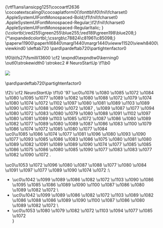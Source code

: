 {\rtf1\ansi\ansicpg1251\cocoartf2636
\cocoatextscaling0\cocoaplatform0{\fonttbl\f0\fnil\fcharset0 .AppleSystemUIFontMonospaced-Bold;\f1\fnil\fcharset0 .AppleSystemUIFontMonospaced-Regular;\f2\fnil\fcharset0 .AppleSystemUIFontMonospaced-RegularItalic;
}
{\colortbl;\red255\green255\blue255;\red189\green198\blue208;}
{\*\expandedcolortbl;;\cssrgb\c78824\c81961\c85098;}
\paperw11900\paperh16840\margl1440\margr1440\vieww11520\viewh8400\viewkind0
\deftab720
\pard\pardeftab720\partightenfactor0

\f0\b\fs27\fsmilli13600 \cf2 \expnd0\expndtw0\kerning0
\outl0\strokewidth0 \strokec2 # NeuroStartUp
\f1\b0 \
\
![](https://netology-code.github.io/git-homeworks/introduction/assets/logo.png)\
\
\pard\pardeftab720\partightenfactor0

\f2\i \cf2 _NeuroStartUp_
\f1\i0 \'97 \uc0\u1076 \u1080 \u1085 \u1072 \u1084 \u1080 \u1095 \u1077 \u1089 \u1082 \u1080 \u1088 \u1072 \u1079 \u1074 \u1080 \u1074 \u1072 \u1102 \u1097 \u1080 \u1081 \u1089 \u1103 \u1089 \u1090 \u1072 \u1088 \u1090 \u1072 \u1087 , \u1089 \u1087 \u1077 \u1094 \u1080 \u1072 \u1083 \u1080 \u1079 \u1080 \u1088 \u1091 \u1102 \u1097 \u1080 \u1081 \u1089 \u1103 \u1085 \u1072 \u1087 \u1086 \u1080 \u1089 \u1082 \u1077 \u1089 \u1080 \u1089 \u1087 \u1086 \u1083 \u1100 \u1079 \u1086 \u1074 \u1072 \u1085 \u1080 \u1077 \u1084 \
 \uc0\u1085 \u1086 \u1074 \u1077 \u1081 \u1096 \u1080 \u1093 \u1090 \u1077 \u1093 \u1085 \u1086 \u1083 \u1086 \u1075 \u1080 \u1081 \u1080 \u1089 \u1082 \u1091 \u1089 \u1089 \u1090 \u1074 \u1077 \u1085 \u1085 \u1086 \u1075 \u1086 \u1080 \u1085 \u1090 \u1077 \u1083 \u1083 \u1077 \u1082 \u1090 \u1072 .\
\
\uc0\u1053 \u1072 \u1096 \u1080 \u1087 \u1088 \u1077 \u1080 \u1084 \u1091 \u1097 \u1077 \u1089 \u1090 \u1074 \u1072 :\

- \uc0\u1042 \u1099 \u1089 \u1086 \u1082 \u1072 \u1103 \u1090 \u1086 \u1095 \u1085 \u1086 \u1089 \u1090 \u1100 \u1087 \u1086 \u1080 \u1089 \u1082 \u1072 \
- \uc0\u1042 \u1099 \u1089 \u1086 \u1082 \u1072 \u1103 \u1089 \u1082 \u1086 \u1088 \u1086 \u1089 \u1090 \u1100 \u1087 \u1086 \u1080 \u1089 \u1082 \u1072 \
- \uc0\u1053 \u1080 \u1079 \u1082 \u1072 \u1103 \u1094 \u1077 \u1085 \u1072 \
  }
